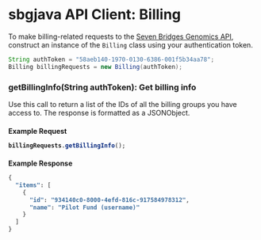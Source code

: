 # sbgjava API Client: Billing

To make billing-related requests to the [Seven Bridges Genomics API](https://docs.sbgenomics.com/display/developerhub/API%3A+Billing), construct an instance of the `Billing` class using your authentication token. 
```java
String authToken = "58aeb140-1970-0130-6386-001f5b34aa78";
Billing billingRequests = new Billing(authToken);
```

### getBillingInfo(String authToken): Get billing info

Use this call to return a list of the IDs of all the billing groups you have access to. The response is formatted as a JSONObject. 

<h4> Example Request

```java
billingRequests.getBillingInfo();
```

<h4> Example Response

```java
{
  "items": [
    {
      "id": "934140c0-8000-4efd-816c-917584978312",
      "name": "Pilot Fund (username)"
    }
  ]
}
```

